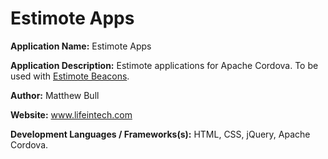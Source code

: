 # Estimote Apps

**Application Name:** Estimote Apps

**Application Description:** Estimote applications for Apache Cordova. To be used with [Estimote Beacons](http://estimote.com).

**Author:** Matthew Bull

**Website:** www.lifeintech.com

**Development Languages / Frameworks(s):** HTML, CSS, jQuery, Apache Cordova.